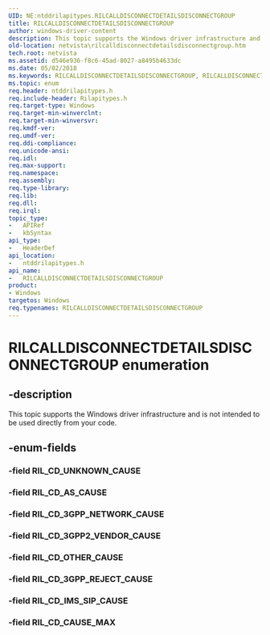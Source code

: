 ```yaml
---
UID: NE:ntddrilapitypes.RILCALLDISCONNECTDETAILSDISCONNECTGROUP
title: RILCALLDISCONNECTDETAILSDISCONNECTGROUP
author: windows-driver-content
description: This topic supports the Windows driver infrastructure and is not intended to be used directly from your code.
old-location: netvista\rilcalldisconnectdetailsdisconnectgroup.htm
tech.root: netvista
ms.assetid: d546e936-f8c6-45ad-8027-a8495b4633dc
ms.date: 05/02/2018
ms.keywords: RILCALLDISCONNECTDETAILSDISCONNECTGROUP, RILCALLDISCONNECTDETAILSDISCONNECTGROUP enumeration [Network Drivers Starting with Windows Vista], RIL_CD_3GPP2_VENDOR_CAUSE, RIL_CD_3GPP_NETWORK_CAUSE, RIL_CD_3GPP_REJECT_CAUSE, RIL_CD_AS_CAUSE, RIL_CD_CAUSE_MAX, RIL_CD_IMS_SIP_CAUSE, RIL_CD_OTHER_CAUSE, netvista.rilcalldisconnectdetailsdisconnectgroup, ntddrilapitypes/RILCALLDISCONNECTDETAILSDISCONNECTGROUP, ntddrilapitypes/RIL_CD_3GPP2_VENDOR_CAUSE, ntddrilapitypes/RIL_CD_3GPP_NETWORK_CAUSE, ntddrilapitypes/RIL_CD_3GPP_REJECT_CAUSE, ntddrilapitypes/RIL_CD_AS_CAUSE, ntddrilapitypes/RIL_CD_CAUSE_MAX, ntddrilapitypes/RIL_CD_IMS_SIP_CAUSE, ntddrilapitypes/RIL_CD_OTHER_CAUSE
ms.topic: enum
req.header: ntddrilapitypes.h
req.include-header: Rilapitypes.h
req.target-type: Windows
req.target-min-winverclnt: 
req.target-min-winversvr: 
req.kmdf-ver: 
req.umdf-ver: 
req.ddi-compliance: 
req.unicode-ansi: 
req.idl: 
req.max-support: 
req.namespace: 
req.assembly: 
req.type-library: 
req.lib: 
req.dll: 
req.irql: 
topic_type:
-	APIRef
-	kbSyntax
api_type:
-	HeaderDef
api_location:
-	ntddrilapitypes.h
api_name:
-	RILCALLDISCONNECTDETAILSDISCONNECTGROUP
product:
- Windows
targetos: Windows
req.typenames: RILCALLDISCONNECTDETAILSDISCONNECTGROUP
---
```


# RILCALLDISCONNECTDETAILSDISCONNECTGROUP enumeration


## -description


This topic supports the Windows driver infrastructure and is not intended to be used directly from your code.


## -enum-fields




### -field RIL_CD_UNKNOWN_CAUSE


### -field RIL_CD_AS_CAUSE


### -field RIL_CD_3GPP_NETWORK_CAUSE


### -field RIL_CD_3GPP2_VENDOR_CAUSE


### -field RIL_CD_OTHER_CAUSE


### -field RIL_CD_3GPP_REJECT_CAUSE


### -field RIL_CD_IMS_SIP_CAUSE


### -field RIL_CD_CAUSE_MAX

